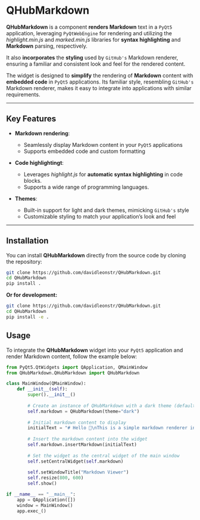 # QHubMarkdown

**QHubMarkdown** is a component **renders Markdown** text in a `PyQt5` application, leveraging `PyQtWebEngine` for rendering and utilizing the *highlight.min.js* and *marked.min.js* libraries for **syntax highlighting** and **Markdown** parsing, respectively. 

It also **incorporates** the **styling** used by `GitHub's` Markdown renderer, ensuring a familiar and consistent look and feel for the rendered content.

The widget is designed to **simplify** the rendering of **Markdown** content with **embedded code** in `PyQt5` applications. Its familiar style, resembling `GitHub's` Markdown renderer, makes it easy to integrate into applications with similar requirements.

---

## Key Features

- **Markdown rendering**:
  - Seamlessly display Markdown content in your `PyQt5` applications
  - Supports embedded code and custom formatting

- **Code highlightingt**:
  - Leverages *highlight.js* for **automatic syntax highlighting** in code blocks.
  - Supports a wide range of programming languages.

- **Themes**:
  - Built-in support for light and dark themes, mimicking `GitHub's` style
  - Customizable styling to match your application’s look and feel

---

## Installation

You can install **QHubMarkdown** directly from the source code by cloning the repository:

```bash
git clone https://github.com/davidleonstr/QHubMarkdown.git
cd QHubMarkdown
pip install .
```
**Or for development:**
```bash
git clone https://github.com/davidleonstr/QHubMarkdown.git
cd QHubMarkdown
pip install -e .
```

## Usage

To integrate the **QHubMarkdown** widget into your `PyQt5` application and render Markdown content, follow the example below:

```python
from PyQt5.QtWidgets import QApplication, QMainWindow
from QHubMarkdown.QHubMarkdown import QHubMarkdown

class MainWindow(QMainWindow):
    def __init__(self):
        super().__init__()
        
        # Create an instance of QHubMarkdown with a dark theme (default theme)
        self.markdown = QHubMarkdown(theme="dark")
        
        # Initial markdown content to display
        initialText = "# Hello 👋\nThis is a simple markdown renderer in PyQt5."
        
        # Insert the markdown content into the widget
        self.markdown.insertMarkdown(initialText)
        
        # Set the widget as the central widget of the main window
        self.setCentralWidget(self.markdown)
        
        self.setWindowTitle("Markdown Viewer")
        self.resize(800, 600)
        self.show()

if __name__ == "__main__":
    app = QApplication([])
    window = MainWindow()
    app.exec_()
```
